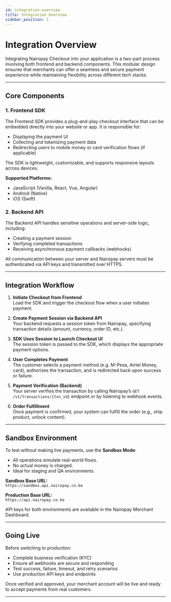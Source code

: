 ```yaml
---
id: integration-overview
title: Integration Overview
sidebar_position: 1
---
```


# Integration Overview

Integrating Nairopay Checkout into your application is a two-part process involving both frontend and backend components. This modular design ensures that merchants can offer a seamless and secure payment experience while maintaining flexibility across different tech stacks.

---

## Core Components

### 1. Frontend SDK

The Frontend SDK provides a plug-and-play checkout interface that can be embedded directly into your website or app. It is responsible for:

- Displaying the payment UI
- Collecting and tokenizing payment data
- Redirecting users to mobile money or card verification flows (if applicable)

The SDK is lightweight, customizable, and supports responsive layouts across devices.

**Supported Platforms:**
- JavaScript (Vanilla, React, Vue, Angular)
- Android (Native)
- iOS (Swift)

### 2. Backend API

The Backend API handles sensitive operations and server-side logic, including:

- Creating a payment session
- Verifying completed transactions
- Receiving asynchronous payment callbacks (webhooks)

All communication between your server and Nairopay servers must be authenticated via API keys and transmitted over HTTPS.

---

## Integration Workflow

1. **Initiate Checkout from Frontend**  
   Load the SDK and trigger the checkout flow when a user initiates payment.

2. **Create Payment Session via Backend API**  
   Your backend requests a session token from Nairopay, specifying transaction details (amount, currency, order ID, etc.).

3. **SDK Uses Session to Launch Checkout UI**  
   The session token is passed to the SDK, which displays the appropriate payment options.

4. **User Completes Payment**  
   The customer selects a payment method (e.g. M-Pesa, Airtel Money, card), authorizes the transaction, and is redirected back upon success or failure.

5. **Payment Verification (Backend)**  
   Your server verifies the transaction by calling Nairopay’s `GET /v1/transactions/{txn_id}` endpoint or by listening to webhook events.

6. **Order Fulfillment**  
   Once payment is confirmed, your system can fulfill the order (e.g., ship product, unlock content).

---

## Sandbox Environment

To test without making live payments, use the **Sandbox Mode**:

- All operations simulate real-world flows.
- No actual money is charged.
- Ideal for staging and QA environments.

**Sandbox Base URL:**  
`https://sandbox.api.nairopay.co.ke`

**Production Base URL:**  
`https://api.nairopay.co.ke`

API keys for both environments are available in the Nairopay Merchant Dashboard.

---

## Going Live

Before switching to production:

- Complete business verification (KYC)
- Ensure all webhooks are secure and responding
- Test success, failure, timeout, and retry scenarios
- Use production API keys and endpoints

Once verified and approved, your merchant account will be live and ready to accept payments from real customers.

---
